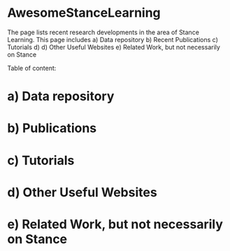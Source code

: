# AwesomeStanceLearning
The page lists recent research developments in the area of Stance Learning. This page includes a) Data repository b) Recent Publications c) Tutorials d) d) Other Useful Websites e) Related Work, but not necessarily on Stance


Table of content:

# a) Data repository 

# b) Publications

# c) Tutorials

# d) Other Useful Websites

# e) Related Work, but not necessarily on Stance
